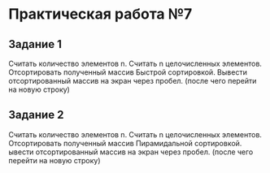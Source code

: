 # Практическая работа №7

## Задание 1

Считать	количество	элементов	n. 
Считать	n	целочисленных	элементов. 
Отсортировать	полученный	массив	Быстрой	сортировкой. 
Вывести	отсортированный	массив	на	экран	через	пробел.	(после чего	перейти	на	новую	строку)


## Задание 2

Считать	количество	элементов	n. 
Считать	n	целочисленных	элементов. 
Отсортировать	полученный	массив	Пирамидальной	сортировкой. 
ывести	отсортированный	массив	на	экран	через	пробел.	(после чего	перейти	на	новую	строку)
